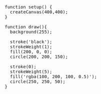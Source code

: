 <pre>function setup() {
  createCanvas(400,400);
}

function draw(){
  background(255);

  stroke('black');
  strokeWeight(1);
  fill(200, 0, 0);
  circle(200, 200, 150);

  stroke(0);
  strokeWeight(5);
  fill('rgba(100, 200, 100, 0.5)');
  circle(250, 250, 50);
}</pre>
